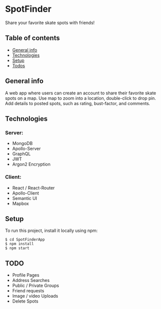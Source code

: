 # SpotFinder
Share your favorite skate spots with friends!

## Table of contents
* [General info](#general-info)
* [Technologies](#technologies)
* [Setup](#setup)
* [Todos](#todo)


## General info
A web app where users can create an account to share their favorite skate spots on a map. Use map to zoom into a location, double-click to drop pin.  Add details to posted spots, such as rating, bust-factor, and comments.
	
## Technologies

### Server:
* MongoDB
* Apollo-Server
* GraphQL
* JWT
* Argon2 Encryption

### Client:
* React / React-Router
* Apollo-Client
* Semantic UI
* Mapbox

	
## Setup
To run this project, install it locally using npm:

```
$ cd SpotFinderApp
$ npm install
$ npm start
```

## TODO
* Profile Pages
* Address Searches
* Public / Private Groups
* Friend requests
* Image / video Uploads
* Delete Spots
